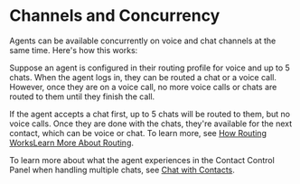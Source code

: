 # Channels and Concurrency<a name="channels-and-concurrency"></a>

Agents can be available concurrently on voice and chat channels at the same time\. Here's how this works: 

Suppose an agent is configured in their routing profile for voice and up to 5 chats\. When the agent logs in, they can be routed a chat or a voice call\. However, once they are on a voice call, no more voice calls or chats are routed to them until they finish the call\. 

If the agent accepts a chat first, up to 5 chats will be routed to them, but no voice calls\. Once they are done with the chats, they're available for the next contact, which can be voice or chat\. To learn more, see [How Routing WorksLearn More About Routing](about-routing.md)\.

To learn more about what the agent experiences in the Contact Control Panel when handling multiple chats, see [Chat with Contacts](work-with-chats.md)\.
